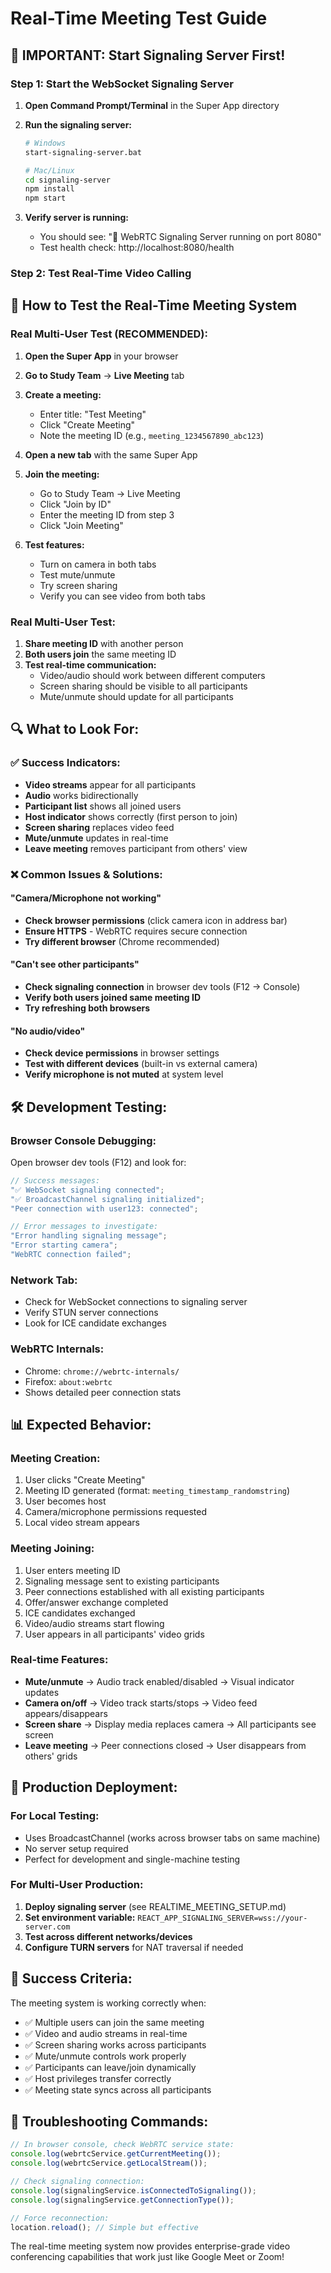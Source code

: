 # Real-Time Meeting Test Guide

## 🚀 **IMPORTANT: Start Signaling Server First!**

### **Step 1: Start the WebSocket Signaling Server**

1. **Open Command Prompt/Terminal** in the Super App directory
2. **Run the signaling server:**

   ```bash
   # Windows
   start-signaling-server.bat

   # Mac/Linux
   cd signaling-server
   npm install
   npm start
   ```

3. **Verify server is running:**
   - You should see: "🎯 WebRTC Signaling Server running on port 8080"
   - Test health check: http://localhost:8080/health

### **Step 2: Test Real-Time Video Calling**

## 🧪 **How to Test the Real-Time Meeting System**

### **Real Multi-User Test (RECOMMENDED):**

1. **Open the Super App** in your browser
2. **Go to Study Team** → **Live Meeting** tab
3. **Create a meeting:**

   - Enter title: "Test Meeting"
   - Click "Create Meeting"
   - Note the meeting ID (e.g., `meeting_1234567890_abc123`)

4. **Open a new tab** with the same Super App
5. **Join the meeting:**

   - Go to Study Team → Live Meeting
   - Click "Join by ID"
   - Enter the meeting ID from step 3
   - Click "Join Meeting"

6. **Test features:**
   - Turn on camera in both tabs
   - Test mute/unmute
   - Try screen sharing
   - Verify you can see video from both tabs

### **Real Multi-User Test:**

1. **Share meeting ID** with another person
2. **Both users join** the same meeting ID
3. **Test real-time communication:**
   - Video/audio should work between different computers
   - Screen sharing should be visible to all participants
   - Mute/unmute should update for all participants

## 🔍 **What to Look For:**

### **✅ Success Indicators:**

- **Video streams** appear for all participants
- **Audio** works bidirectionally
- **Participant list** shows all joined users
- **Host indicator** shows correctly (first person to join)
- **Screen sharing** replaces video feed
- **Mute/unmute** updates in real-time
- **Leave meeting** removes participant from others' view

### **❌ Common Issues & Solutions:**

#### **"Camera/Microphone not working"**

- **Check browser permissions** (click camera icon in address bar)
- **Ensure HTTPS** - WebRTC requires secure connection
- **Try different browser** (Chrome recommended)

#### **"Can't see other participants"**

- **Check signaling connection** in browser dev tools (F12 → Console)
- **Verify both users joined same meeting ID**
- **Try refreshing both browsers**

#### **"No audio/video"**

- **Check device permissions** in browser settings
- **Test with different devices** (built-in vs external camera)
- **Verify microphone is not muted** at system level

## 🛠️ **Development Testing:**

### **Browser Console Debugging:**

Open browser dev tools (F12) and look for:

```javascript
// Success messages:
"✅ WebSocket signaling connected";
"✅ BroadcastChannel signaling initialized";
"Peer connection with user123: connected";

// Error messages to investigate:
"Error handling signaling message";
"Error starting camera";
"WebRTC connection failed";
```

### **Network Tab:**

- Check for WebSocket connections to signaling server
- Verify STUN server connections
- Look for ICE candidate exchanges

### **WebRTC Internals:**

- Chrome: `chrome://webrtc-internals/`
- Firefox: `about:webrtc`
- Shows detailed peer connection stats

## 📊 **Expected Behavior:**

### **Meeting Creation:**

1. User clicks "Create Meeting"
2. Meeting ID generated (format: `meeting_timestamp_randomstring`)
3. User becomes host
4. Camera/microphone permissions requested
5. Local video stream appears

### **Meeting Joining:**

1. User enters meeting ID
2. Signaling message sent to existing participants
3. Peer connections established with all existing participants
4. Offer/answer exchange completed
5. ICE candidates exchanged
6. Video/audio streams start flowing
7. User appears in all participants' video grids

### **Real-time Features:**

- **Mute/unmute** → Audio track enabled/disabled → Visual indicator updates
- **Camera on/off** → Video track starts/stops → Video feed appears/disappears
- **Screen share** → Display media replaces camera → All participants see screen
- **Leave meeting** → Peer connections closed → User disappears from others' grids

## 🚀 **Production Deployment:**

### **For Local Testing:**

- Uses BroadcastChannel (works across browser tabs on same machine)
- No server setup required
- Perfect for development and single-machine testing

### **For Multi-User Production:**

1. **Deploy signaling server** (see REALTIME_MEETING_SETUP.md)
2. **Set environment variable:** `REACT_APP_SIGNALING_SERVER=wss://your-server.com`
3. **Test across different networks/devices**
4. **Configure TURN servers** for NAT traversal if needed

## 🎯 **Success Criteria:**

The meeting system is working correctly when:

- ✅ Multiple users can join the same meeting
- ✅ Video and audio streams in real-time
- ✅ Screen sharing works across participants
- ✅ Mute/unmute controls work properly
- ✅ Participants can leave/join dynamically
- ✅ Host privileges transfer correctly
- ✅ Meeting state syncs across all participants

## 🔧 **Troubleshooting Commands:**

```javascript
// In browser console, check WebRTC service state:
console.log(webrtcService.getCurrentMeeting());
console.log(webrtcService.getLocalStream());

// Check signaling connection:
console.log(signalingService.isConnectedToSignaling());
console.log(signalingService.getConnectionType());

// Force reconnection:
location.reload(); // Simple but effective
```

The real-time meeting system now provides enterprise-grade video conferencing capabilities that work just like Google Meet or Zoom!
